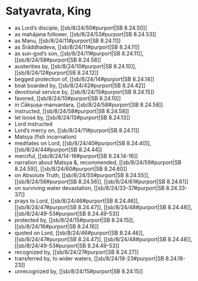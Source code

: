 # Satyavrata, King

* as Lord’s disciple, [[sb/8/24/50#purport|SB 8.24.50]]
* as mahājana follower, [[sb/8/24/53#purport|SB 8.24.53]]
* as Manu, [[sb/8/24/11#purport|SB 8.24.11]]
* as Śrāddhadeva, [[sb/8/24/11#purport|SB 8.24.11]]
* as sun-god’s son, [[sb/8/24/11#purport|SB 8.24.11]], [[sb/8/24/58#purport|SB 8.24.58]]
* austerities by, [[sb/8/24/10#purport|SB 8.24.10]], [[sb/8/24/12#purport|SB 8.24.12]]
* begged protection of, [[sb/8/24/14#purport|SB 8.24.14]]
* boat boarded by, [[sb/8/24/42#purport|SB 8.24.42]]
* devotional service by, [[sb/8/24/15#purport|SB 8.24.15]]
* favored, [[sb/8/24/10#purport|SB 8.24.10]]
* in Cākṣuṣa-manvantara, [[sb/8/24/58#purport|SB 8.24.58]]
* instructed, [[sb/8/24/58#purport|SB 8.24.58]]
* let loose by, [[sb/8/24/13#purport|SB 8.24.13]]
* Lord instructed
* Lord’s mercy on, [[sb/8/24/11#purport|SB 8.24.11]]
* Matsya (fish incarnation)
* meditates on Lord, [[sb/8/24/40#purport|SB 8.24.40]], [[sb/8/24/44#purport|SB 8.24.44]]
* merciful, [[sb/8/24/14-16#purport|SB 8.24.14-16]]
* narration about Matsya &, recommended, [[sb/8/24/59#purport|SB 8.24.59]], [[sb/8/24/60#purport|SB 8.24.60]]
* on Absolute Truth, [[sb/8/24/55#purport|SB 8.24.55]], [[sb/8/24/56#purport|SB 8.24.56]], [[sb/8/24/61#purport|SB 8.24.61]]
* on surviving water devastation, [[sb/8/24/33-37#purport|SB 8.24.33-37]]
* prays to Lord, [[sb/8/24/46#purport|SB 8.24.46]], [[sb/8/24/47#purport|SB 8.24.47]], [[sb/8/24/48#purport|SB 8.24.48]], [[sb/8/24/49-53#purport|SB 8.24.49-53]]
* protected by, [[sb/8/24/15#purport|SB 8.24.15]], [[sb/8/24/16#purport|SB 8.24.16]]
* quoted on Lord, [[sb/8/24/46#purport|SB 8.24.46]], [[sb/8/24/47#purport|SB 8.24.47]], [[sb/8/24/48#purport|SB 8.24.48]], [[sb/8/24/49-53#purport|SB 8.24.49-53]]
* recognized by, [[sb/8/24/27#purport|SB 8.24.27]]
* transferred by, to wider waters, [[sb/8/24/18-23#purport|SB 8.24.18-23]]
* unrecognized by, [[sb/8/24/15#purport|SB 8.24.15]]
